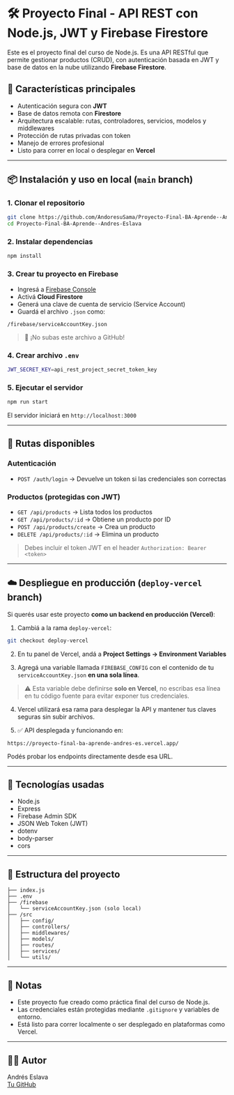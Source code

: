 # 🛠️ Proyecto Final - API REST con Node.js, JWT y Firebase Firestore

Este es el proyecto final del curso de Node.js. Es una API RESTful que permite gestionar productos (CRUD), con autenticación basada en JWT y base de datos en la nube utilizando **Firebase Firestore**.

## 🚀 Características principales

- Autenticación segura con **JWT**
- Base de datos remota con **Firestore**
- Arquitectura escalable: rutas, controladores, servicios, modelos y middlewares
- Protección de rutas privadas con token
- Manejo de errores profesional
- Listo para correr en local o desplegar en **Vercel**

---

## 📦 Instalación y uso en local (`main` branch)

### 1. Clonar el repositorio

```bash
git clone https://github.com/AndoresuSama/Proyecto-Final-BA-Aprende--Andres-Eslava
cd Proyecto-Final-BA-Aprende--Andres-Eslava
```

### 2. Instalar dependencias

```bash
npm install
```

### 3. Crear tu proyecto en Firebase

- Ingresá a [Firebase Console](https://console.firebase.google.com/)
- Activá **Cloud Firestore**
- Generá una clave de cuenta de servicio (Service Account)
- Guardá el archivo `.json` como:

```
/firebase/serviceAccountKey.json
```

> 🔐 ¡No subas este archivo a GitHub!

### 4. Crear archivo `.env`

```bash
JWT_SECRET_KEY=api_rest_project_secret_token_key
```

### 5. Ejecutar el servidor

```bash
npm run start
```

El servidor iniciará en `http://localhost:3000`

---

## 🧪 Rutas disponibles

### Autenticación
- `POST /auth/login` → Devuelve un token si las credenciales son correctas

### Productos (protegidas con JWT)
- `GET /api/products` → Lista todos los productos
- `GET /api/products/:id` → Obtiene un producto por ID
- `POST /api/products/create` → Crea un producto
- `DELETE /api/products/:id` → Elimina un producto

> Debes incluir el token JWT en el header `Authorization: Bearer <token>`

---

## ☁️ Despliegue en producción (`deploy-vercel` branch)

Si querés usar este proyecto **como un backend en producción (Vercel)**:

1. Cambiá a la rama `deploy-vercel`:

```bash
git checkout deploy-vercel
```

2. En tu panel de Vercel, andá a **Project Settings → Environment Variables**

3. Agregá una variable llamada `FIREBASE_CONFIG` con el contenido de tu `serviceAccountKey.json` **en una sola línea**.

> ⚠️ Esta variable debe definirse **solo en Vercel**, no escribas esa línea en tu código fuente para evitar exponer tus credenciales.

4. Vercel utilizará esa rama para desplegar la API y mantener tus claves seguras sin subir archivos.

5. ✅ API desplegada y funcionando en:

```
https://proyecto-final-ba-aprende-andres-es.vercel.app/
```

Podés probar los endpoints directamente desde esa URL.

---

## 🧠 Tecnologías usadas

- Node.js
- Express
- Firebase Admin SDK
- JSON Web Token (JWT)
- dotenv
- body-parser
- cors

---

## 📂 Estructura del proyecto

```
├── index.js
├── .env
├── /firebase
│   └── serviceAccountKey.json (solo local)
├── /src
│   ├── config/
│   ├── controllers/
│   ├── middlewares/
│   ├── models/
│   ├── routes/
│   ├── services/
│   └── utils/
```

---

## 📌 Notas

- Este proyecto fue creado como práctica final del curso de Node.js.
- Las credenciales están protegidas mediante `.gitignore` y variables de entorno.
- Está listo para correr localmente o ser desplegado en plataformas como Vercel.

---

## 👨‍💻 Autor

Andrés Eslava  
[Tu GitHub](https://github.com/AndoresuSama)
